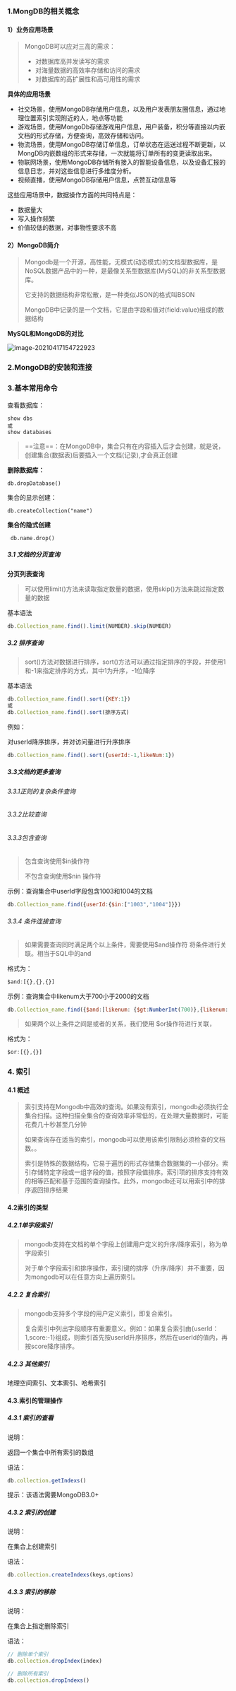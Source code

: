 ### 1.MongDB的相关概念

#### 1）业务应用场景

>MongoDB可以应对三高的需求：
>
>- 对数据库高并发读写的需求
>- 对海量数据的高效率存储和访问的需求
>- 对数据库的高扩展性和高可用性的需求

**具体的应用场景**

- 社交场景，使用MongoDB存储用户信息，以及用户发表朋友圈信息，通过地理位置索引实现附近的人，地点等功能
- 游戏场景，使用MongoDb存储游戏用户信息，用户装备，积分等直接以内嵌文档的形式存储，方便查询，高效存储和访问。
- 物流场景，使用MongoDB存储订单信息，订单状态在运送过程不断更新，以MongDB内嵌数组的形式来存储，一次就能将订单所有的变更读取出来。
- 物联网场景，使用MongoDB存储所有接入的智能设备信息，以及设备汇报的信息日志，并对这些信息进行多维度分析。
- 视频直播，使用MongoDB存储用户信息，点赞互动信息等



这些应用场景中，数据操作方面的共同特点是：

- 数据量大
- 写入操作频繁
- 价值较低的数据，对事物性要求不高



#### 2）MongoDB简介

> Mongodb是一个开源，高性能，无模式(动态模式)的文档型数据库，是NoSQL数据产品中的一种，是最像关系型数据库(MySQL)的非关系型数据库。
>
> 它支持的数据结构非常松散，是一种类似JSON的格式叫BSON
>
> MongoDB中记录的是一个文档，它是由字段和值对(field:value)组成的数据结构

**MySQL和MongoDB的对比**

![image-20210417154722923](C:\Users\谢辉\AppData\Roaming\Typora\typora-user-images\image-20210417154722923.png)

### 2.MongoDB的安装和连接



### 3.基本常用命令

查看数据库：

```
show dbs
或
show databases
```

> ==注意==：在MongoDB中，集合只有在内容插入后才会创建，就是说，创建集合(数据表)后要插入一个文档(记录),才会真正创建

**删除数据库：**

```
db.dropDatabase()
```

集合的显示创建：

```
db.createCollection("name")
```

**集合的隐式创建**

```
 db.name.drop()
```

##### 3.1 文档的分页查询

**分页列表查询**

> 可以使用limit()方法来读取指定数量的数据，使用skip()方法来跳过指定数量的数据

基本语法

```js
db.Collection_name.find().limit(NUMBER).skip(NUMBER)
```

##### 3.2 排序查询

> sort()方法对数据进行排序，sort()方法可以通过指定排序的字段，并使用1和-1来指定排序的方式，其中1为升序，-1位降序

基本语法

```js
db.Collection_name.find().sort({KEY:1})
或
db.Collection_name.find().sort(排序方式)
```

例如：

对userId降序排序，并对访问量进行升序排序

```js
db.Collection_name.find().sort({userId:-1,likeNum:1})
```

##### 3.3文档的更多查询

###### 3.3.1正则的复杂条件查询

###### 3.3.2比较查询

###### 3.3.3包含查询

> 包含查询使用$in操作符
>
>  不包含查询使用$nin 操作符

示例：查询集合中userId字段包含1003和1004的文档

```js
db.Collection_name.find({userId:{$in:["1003","1004"]}})
```

###### 3.3.4 条件连接查询

> 如果需要查询同时满足两个以上条件，需要使用$and操作符 将条件进行关联。相当于SQL中的and

格式为：

```js
$and:[{},{},{}]
```

示例：查询集合中likenum大于700小于2000的文档

```js
db.Collection_name.find({$and:[likenum: {$gt:NumberInt(700)},{likenum: {$lt:NumberInt(2000)}]})
```

> 如果两个以上条件之间是或者的关系，我们使用 $or操作符进行关联，

格式为：

```js
$or:[{},{}]
```



### 4. 索引

#### 4.1 概述

> 索引支持在Mongodb中高效的查询。如果没有索引，mongodb必须执行全集合扫描。这种扫描全集合的查询效率非常低的，在处理大量数据时，可能花费几十秒甚至几分钟
>
> 如果查询存在适当的索引，mongodb可以使用该索引限制必须检查的文档数。。
>
> 索引是特殊的数据结构，它易于遍历的形式存储集合数据集的一小部分。索引存储特定字段或一组字段的值，按照字段值排序。索引项的排序支持有效的相等匹配和基于范围的查询操作。此外，mongodb还可以用索引中的排序返回排序结果



#### 4.2索引的类型

##### 4.2.1单字段索引

> mongodb支持在文档的单个字段上创建用户定义的升序/降序索引，称为单字段索引
>
> 对于单个字段索引和排序操作，索引键的排序（升序/降序）并不重要，因为mongodb可以在任意方向上遍历索引。

##### 4.2.2 复合索引

> mongodb支持多个字段的用户定义索引，即复合索引。
>
> 复合索引中列出字段顺序有重要意义。例如：如果复合索引由{userId：1,score:-1}组成，则索引首先按userId升序排序，然后在userId的值内，再按score降序排序。

##### 4.2.3 其他索引

地理空间索引、文本索引、哈希索引

#### 4.3.索引的管理操作

##### 4.3.1 索引的查看

说明：

返回一个集合中所有索引的数组

语法：

```js
db.collection.getIndexs()
```

提示：该语法需要MongoDB3.0+

##### 4.3.2 索引的创建

说明：

在集合上创建索引

语法：

```js
db.collection.createIndexs(keys,options)
```



##### 4.3.3 索引的移除

说明：

在集合上指定删除索引

语法：

```js
// 删除单个索引
db.collection.dropIndex(index)

// 删除所有索引
db.collection.dropIndexs()
```

